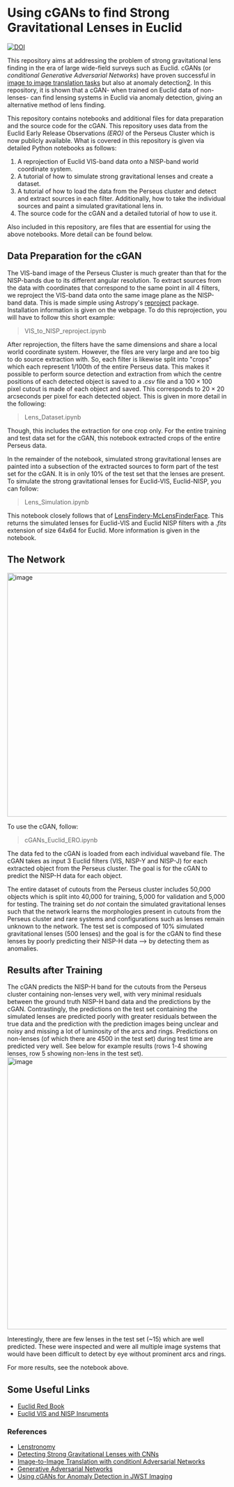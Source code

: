 # Using cGANs to find Strong Gravitational Lenses in Euclid

[![DOI](https://zenodo.org/badge/690453944.svg)](https://zenodo.org/badge/latestdoi/690453944)

This repository aims at addressing the problem of strong gravitational lens finding in the era of large wide-field surveys such as Euclid. cGANs (or *conditional Generative Adversarial Networks*) have proven successful in [image to image translation tasks](https://doi.org/10.48550/arXiv.1611.07004) but also at anomaly detection[2](https://arxiv.org/abs/2310.09073). In this repository, it is shown that a cGAN- when trained on Euclid data of non-lenses- can find lensing systems in Euclid via anomaly detection, giving an alternative method of lens finding.

This repository contains notebooks and additional files for data preparation and the source code for the cGAN. This repository uses data from the Euclid Early Release Observations *(ERO)* of the Perseus Cluster which is now publicly available. What is covered in this repository is given via detailed Python notebooks as follows:
1. A reprojection of Euclid VIS-band data onto a NISP-band world coordinate system.
2. A tutorial of how to simulate strong gravitational lenses and create a dataset.
3. A tutorial of how to load the data from the Perseus cluster and detect and extract sources in each filter. Additionally, how to take the individual sources and paint a simulated gravitational lens in.
4. The source code for the cGAN and a detailed tutorial of how to use it.

Also included in this repository, are files that are essential for using the above notebooks. More detail can be found below.

## Data Preparation for the cGAN
The VIS-band image of the Perseus Cluster is much greater than that for the NISP-bands due to its different angular resolution. To extract sources from the data with coordinates that correspond to the same point in all 4 filters, we reproject the VIS-band data onto the same image plane as the NISP-band data. This is made simple using Astropy's [reproject](https://reproject.readthedocs.io/en/stable/) package. Installation information is given on the webpage. To do this reprojection, you will have to follow this short example:

> VIS_to_NISP_reproject.ipynb

After reprojection, the filters have the same dimensions and share a local world coordinate system. However, the files are very large and are too big to do source extraction with. So, each filter is likewise split into "crops" which each represent 1/100th of the entire Perseus data. This makes it possible to perform source detection and extraction from which the centre positions of each detected object is saved to a *.csv* file and a $100\times100$ pixel cutout is made of each object and saved. This corresponds to $20\times20$ arcseconds per pixel for each detected object. This is given in more detail in the following:

> Lens_Dataset.ipynb

Though, this includes the extraction for one crop only. For the entire training and test data set for the cGAN, this notebook extracted crops of the entire Perseus data. 

In the remainder of the notebook, simulated strong gravitational lenses are painted into a subsection of the extracted sources to form part of the test set for the cGAN. It is in only 10% of the test set that the lenses are present. To simulate the strong gravitational lenses for Euclid-VIS, Euclid-NISP, you can follow:

> Lens_Simulation.ipynb

This notebook closely follows that of [LensFindery-McLensFinderFace](https://github.com/JoshWilde/LensFindery-McLensFinderFace/tree/main).
This returns the simulated lenses for Euclid-VIS and Euclid NISP filters with a *.fits* extension of size 64x64 for Euclid. More information is given in the notebook.

## The Network
<img width="560" alt="image" src="https://github.com/RubyPC/Anomaly_Detection_with_cGANs/assets/106536925/cf6becbd-7dd4-4ae7-87d6-39ab19fa8e7a">

To use the cGAN, follow:

> cGANs_Euclid_ERO.ipynb

The data fed to the cGAN is loaded from each individual waveband file. The cGAN takes as input 3 Euclid filters (VIS, NISP-Y and NISP-J) for each extracted object from the Perseus cluster. The goal is for the cGAN to predict the NISP-H data for each object. 

The entire dataset of cutouts from the Perseus cluster includes 50,000 objects which is split into 40,000 for training, 5,000 for validation and 5,000 for testing. The training set do *not* contain the simulated gravitational lenses such that the network learns the morphologies present in cutouts from the Perseus cluster and rare systems and configurations such as lenses remain unknown to the network. The test set is composed of 10% simulated gravitational lenses (500 lenses) and the goal is for the cGAN to find these lenses by poorly predicting their NISP-H data --> by detecting them as anomalies.

## Results after Training
The cGAN predicts the NISP-H band for the cutouts from the Perseus cluster containing non-lenses very well, with very minimal residuals between the ground truth NISP-H band data and the predictions by the cGAN. Contrastingly, the predictions on the test set containing the simulated lenses are predicted poorly with greater residuals between the true data and the prediction with the prediction images being unclear and noisy and missing a lot of luminosity of the arcs and rings. Predictions on non-lenses (of which there are 4500 in the test set) during test time are predicted very well. See below for example results (rows 1-4 showing lenses, row 5 showing non-lens in the test set).
<img width="625" alt="image" src="https://github.com/RubyPC/cGAN_Lens_Finding/assets/106536925/b69c9f5a-28c7-441e-a941-178b0673f788">

Interestingly, there are few lenses in the test set (~15) which are well predicted. These were inspected and were all multiple image systems that would have been difficult to detect by eye without prominent arcs and rings. 

For more results, see the notebook above.

## Some Useful Links
* [Euclid Red Book](https://arxiv.org/abs/1110.3193)
* [Euclid VIS and NISP Insruments](https://www.euclid-ec.org/public/mission/vis/)

### References
* [Lenstronomy](https://arxiv.org/abs/1803.09746)
* [Detecting Strong Gravitational Lenses with CNNs](https://arxiv.org/abs/2202.127760)
* [Image-to-Image Translation with conditionl Adversarial Networks](https://doi.org/10.48550/arXiv.1611.07004)
* [Generative Adversarial Networks](https://doi.org/10.48550/arXiv.1406.2661)
* [Using cGANs for Anomaly Detection in JWST Imaging](https://arxiv.org/abs/2310.09073)
